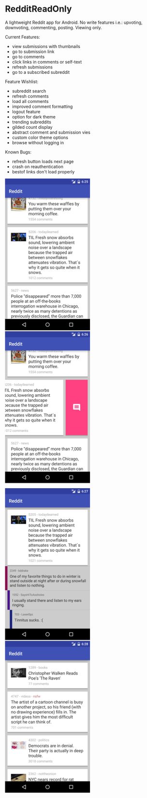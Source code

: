 # RedditReadOnly

A lightweight Reddit app for Android. No write features i.e.: upvoting, downvoting, commenting, posting. Viewing only.

Current Features:
 - view submissions with thumbnails
 - go to submission link
 - go to comments
 - click links in comments or self-text
 - refresh submissions
 - go to a subscribed subreddit

Feature Wishlist:
 - subreddit search
 - refresh comments
 - load all comments
 - improved comment formatting 
 - logout feature
 - option for dark theme
 - trending subreddits
 - gilded count display
 - abstract comment and submission vies
 - custom color theme options
 - browse without logging in

Known Bugs:
 - refresh button loads next page
 - crash on reauthentication
 - bestof links don't load properly

<a href="Screenshot 1"><img src="./screenshot1.png" height="500" width="281" ></a>
<a href="Screenshot 2"><img src="./screenshot2.png" height="500" width="281" ></a>
 
<a href="Screenshot 3"><img src="./screenshot3.png" height="500" width="281" ></a>
<a href="Screenshot 4"><img src="./screenshot4.png" height="500" width="281" ></a>


